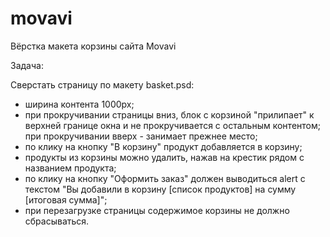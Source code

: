 # movavi
Вёрстка макета корзины сайта Movavi

Задача:

Cверстать страницу по макету basket.psd:

- ширина контента 1000px;
- при прокручивании страницы вниз, блок с корзиной "прилипает" к верхней границе окна и не прокручивается с остальным контентом; при прокручивании вверх - занимает прежнее место;
- по клику на кнопку "В корзину" продукт добавляется в корзину;
- продукты из корзины можно удалить, нажав на крестик рядом с названием продукта;
- по клику на кнопку "Оформить заказ" должен выводиться alert с текстом "Вы добавили в корзину [список продуктов] на сумму [итоговая сумма]";
- при перезагрузке страницы содержимое корзины не должно сбрасываться.

